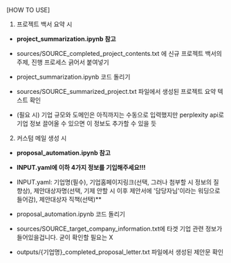 [HOW TO USE]

1) 프로젝트 백서 요약 시

- **project_summarization.ipynb 참고**

- sources/SOURCE_completed_project_contents.txt 에 신규 프로젝트 백서의 주제, 진행 프로세스 긁어서 붙여넣기

- project_summarization.ipynb 코드 돌리기

- sources/SOURCE_summarized_project.txt 파일에서 생성된 프로젝트 요약 텍스트 확인

- (필요 시) 기업 규모와 도메인은 아직까지는 수동으로 입력했지만 perplexity api로 기업 정보 끌어올 수 있으면 이 정보도 추가할 수 있을 듯



2) 커스텀 메일 생성 시

- **proposal_automation.ipynb 참고**

- **INPUT.yaml에 이하 4가지 정보를 기입해주세요!!!**

- INPUT.yaml: 기업명(필수), 기업홈페이지링크(선택, 그러나 첨부할 시 정보의 질 향상), 제안대상자명(선택, 기제 안할 시 이후 제안서에 '담당자님'이라는 워딩으로 들어감), 제안대상자 직책(선택)**

- proposal_automation.ipynb 코드 돌리기

- sources/SOURCE_target_company_information.txt에 타겟 기업 관련 정보가 들어있을겁니다. 굳이 확인할 필요는 X

- outputs/{기업명}_completed_proposal_letter.txt 파일에서 생성된 제안문 확인
   
